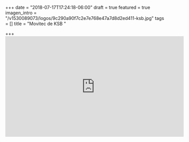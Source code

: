 +++
date = "2018-07-17T17:24:18-06:00"
draft = true
featured = true
imagen_intro = "/v1530089073/logos/9c290a90f7c2e7e768e47a7d8d2ed411-ksb.jpg"
tags = []
title = "Movitec de KSB "

+++
    <iframe width="560" height="315" src="https://www.youtube.com/embed/ZDDNYNox9l4" frameborder="0" allow="autoplay; encrypted-media" allowfullscreen></iframe>